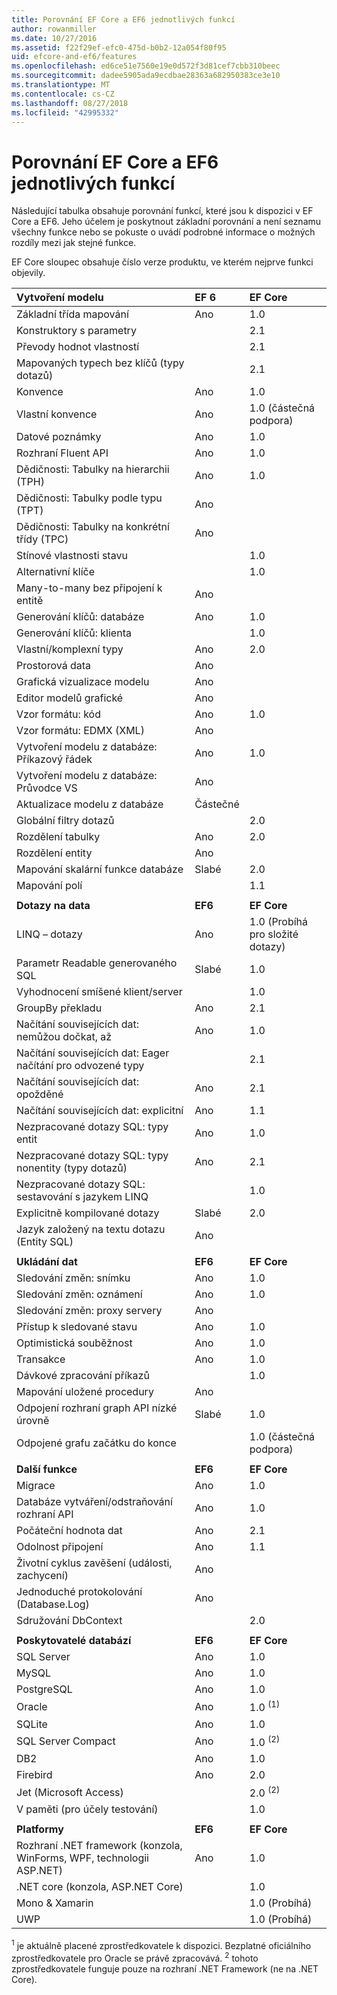 ```yaml
---
title: Porovnání EF Core a EF6 jednotlivých funkcí
author: rowanmiller
ms.date: 10/27/2016
ms.assetid: f22f29ef-efc0-475d-b0b2-12a054f80f95
uid: efcore-and-ef6/features
ms.openlocfilehash: ed6ce51e7560e19e0d572f3d81cef7cbb310beec
ms.sourcegitcommit: dadee5905ada9ecdbae28363a682950383ce3e10
ms.translationtype: MT
ms.contentlocale: cs-CZ
ms.lasthandoff: 08/27/2018
ms.locfileid: "42995332"
---
```

# <a name="ef-core-and-ef6-feature-by-feature-comparison"></a>Porovnání EF Core a EF6 jednotlivých funkcí

Následující tabulka obsahuje porovnání funkcí, které jsou k dispozici v EF Core a EF6. Jeho účelem je poskytnout základní porovnání a není seznamu všechny funkce nebo se pokuste o uvádí podrobné informace o možných rozdíly mezi jak stejné funkce.

EF Core sloupec obsahuje číslo verze produktu, ve kterém nejprve funkci objevily.

| **Vytvoření modelu**                                  | **EF 6** | **EF Core**                           |
|:------------------------------------------------------|:---------|:--------------------------------------|
| Základní třída mapování                                   | Ano      | 1.0                                   |
| Konstruktory s parametry                          |          | 2.1                                   |
| Převody hodnot vlastností                            |          | 2.1                                   |
| Mapovaných typech bez klíčů (typy dotazů)               |          | 2.1                                   |
| Konvence                                           | Ano      | 1.0                                   |
| Vlastní konvence                                    | Ano      | 1.0 (částečná podpora)                         |
| Datové poznámky                                      | Ano      | 1.0                                   |
| Rozhraní Fluent API                                            | Ano      | 1.0                                   |
| Dědičnosti: Tabulky na hierarchii (TPH)                | Ano      | 1.0                                   |
| Dědičnosti: Tabulky podle typu (TPT)                     | Ano      |                                       |
| Dědičnosti: Tabulky na konkrétní třídy (TPC)           | Ano      |                                       |
| Stínové vlastnosti stavu                               |          | 1.0                                   |
| Alternativní klíče                                        |          | 1.0                                   |
| Many-to-many bez připojení k entitě                      | Ano      |                                       |
| Generování klíčů: databáze                              | Ano      | 1.0                                   |
| Generování klíčů: klienta                                |          | 1.0                                   |
| Vlastní/komplexní typy                                   | Ano      | 2.0                                   |
| Prostorová data                                          | Ano      |                                       |
| Grafická vizualizace modelu                      | Ano      |                                       |
| Editor modelů grafické                                | Ano      |                                       |
| Vzor formátu: kód                                    | Ano      | 1.0                                   |
| Vzor formátu: EDMX (XML)                              | Ano      |                                       |
| Vytvoření modelu z databáze: Příkazový řádek              | Ano      | 1.0                                   |
| Vytvoření modelu z databáze: Průvodce VS                 | Ano      |                                       |
| Aktualizace modelu z databáze                            | Částečné  |                                       |
| Globální filtry dotazů                                  |          | 2.0                                   |
| Rozdělení tabulky                                       | Ano      | 2.0                                   |
| Rozdělení entity                                      | Ano      |                                       |
| Mapování skalární funkce databáze                      | Slabé     | 2.0                                   |
| Mapování polí                                         |          | 1.1                                   |
|                                                       |          |                                       |
| **Dotazy na data**                                     | **EF6**  | **EF Core**                           |
| LINQ – dotazy                                          | Ano      | 1.0 (Probíhá pro složité dotazy) |
| Parametr Readable generovaného SQL                                | Slabé     | 1.0                                   |
| Vyhodnocení smíšené klient/server                        |          | 1.0                                   |
| GroupBy překladu                                   | Ano      | 2.1                                   |
| Načítání souvisejících dat: nemůžou dočkat, až                           | Ano      | 1.0                                   |
| Načítání souvisejících dat: Eager načítání pro odvozené typy |          | 2.1                                   |
| Načítání souvisejících dat: opožděné                            | Ano      | 2.1                                   |
| Načítání souvisejících dat: explicitní                        | Ano      | 1.1                                   |
| Nezpracované dotazy SQL: typy entit                         | Ano      | 1.0                                   |
| Nezpracované dotazy SQL: typy nonentity (typy dotazů)       | Ano      | 2.1                                   |
| Nezpracované dotazy SQL: sestavování s jazykem LINQ                  |          | 1.0                                   |
| Explicitně kompilované dotazy                           | Slabé     | 2.0                                   |
| Jazyk založený na textu dotazu (Entity SQL)                | Ano      |                                       |
|                                                       |          |                                       |
| **Ukládání dat**                                       | **EF6**  | **EF Core**                           |
| Sledování změn: snímku                             | Ano      | 1.0                                   |
| Sledování změn: oznámení                         | Ano      | 1.0                                   |
| Sledování změn: proxy servery                              | Ano      |                                       |
| Přístup k sledované stavu                               | Ano      | 1.0                                   |
| Optimistická souběžnost                                | Ano      | 1.0                                   |
| Transakce                                          | Ano      | 1.0                                   |
| Dávkové zpracování příkazů                                |          | 1.0                                   |
| Mapování uložené procedury                              | Ano      |                                       |
| Odpojení rozhraní graph API nízké úrovně                     | Slabé     | 1.0                                   |
| Odpojené grafu začátku do konce                         |          | 1.0 (částečná podpora)                         |
|                                                       |          |                                       |
| **Další funkce**                                    | **EF6**  | **EF Core**                           |
| Migrace                                            | Ano      | 1.0                                   |
| Databáze vytváření/odstraňování rozhraní API                       | Ano      | 1.0                                   |
| Počáteční hodnota dat                                             | Ano      | 2.1                                   |
| Odolnost připojení                                 | Ano      | 1.1                                   |
| Životní cyklus zavěšení (události, zachycení)                | Ano      |                                       |
| Jednoduché protokolování (Database.Log)                         | Ano      |                                       |
| Sdružování DbContext                                     |          | 2.0                                   |
|                                                       |          |                                       |
| **Poskytovatelé databází**                                | **EF6**  | **EF Core**                           |
| SQL Server                                            | Ano      | 1.0                                   |
| MySQL                                                 | Ano      | 1.0                                   |
| PostgreSQL                                            | Ano      | 1.0                                   |
| Oracle                                                | Ano      | 1.0 <sup>(1)</sup>                    |
| SQLite                                                | Ano      | 1.0                                   |
| SQL Server Compact                                    | Ano      | 1.0 <sup>(2)</sup>                    |
| DB2                                                   | Ano      | 1.0                                   |
| Firebird                                              | Ano      | 2.0                                   |
| Jet (Microsoft Access)                                |          | 2.0 <sup>(2)</sup>                    |
| V paměti (pro účely testování)                               |          | 1.0                                   |
|                                                       |          |                                       |
| **Platformy**                                         | **EF6**  | **EF Core**                           |
| Rozhraní .NET framework (konzola, WinForms, WPF, technologii ASP.NET)      | Ano      | 1.0                                   |
| .NET core (konzola, ASP.NET Core)                     |          | 1.0                                   |
| Mono & Xamarin                                        |          | 1.0 (Probíhá)                     |
| UWP                                                   |          | 1.0 (Probíhá)                     |

<sup>1</sup> je aktuálně placené zprostředkovatele k dispozici. Bezplatné oficiálního zprostředkovatele pro Oracle se právě zpracovává.
<sup>2</sup> tohoto zprostředkovatele funguje pouze na rozhraní .NET Framework (ne na .NET Core).
